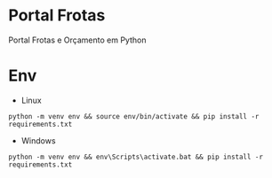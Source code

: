 Portal Frotas
======
Portal Frotas e Orçamento em Python


Env
======

* Linux

`python -m venv env && source env/bin/activate && pip install -r requirements.txt`

* Windows

`python -m venv env && env\Scripts\activate.bat && pip install -r requirements.txt`
